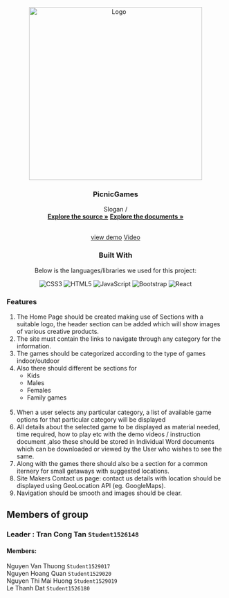 <div  align="center">


<img  src="https://raw.githubusercontent.com/yuta-network/picnicgames/main/public/images/picnicgames-logo.png"  alt="Logo"  width="400px"  height="auto">

</a>

  

<h3  align="center">PicnicGames</h3>

 Slogan /
  <br  />
  <a  href="https://github.com/yuta-network/picnicgames"><strong>Explore the source »</strong></a>
  <a  href="https://github.com/yuta-network/picnicgames/tree/main/documents" target="_blank"><strong>Explore the documents »</strong></a>

  <br  /><a  href="https://picnicgames.vercel.app/" target="_blank">view demo</a>
  <a  href="#" target="_blank">Video</a>



  ### Built With
  Below is the languages/libraries we used for this project:


  

![CSS3](https://img.shields.io/badge/css3-%231572B6.svg?style=for-the-badge&logo=css3&logoColor=white) ![HTML5](https://img.shields.io/badge/html5-%23E34F26.svg?style=for-the-badge&logo=html5&logoColor=white) ![JavaScript](https://img.shields.io/badge/javascript-%23323330.svg?style=for-the-badge&logo=javascript&logoColor=%23F7DF1E) ![Bootstrap](https://img.shields.io/badge/bootstrap-%23563D7C.svg?style=for-the-badge&logo=bootstrap&logoColor=white) ![React](https://img.shields.io/badge/react-%2320232a.svg?style=for-the-badge&logo=react&logoColor=%2361DAFB)


  



<div  align="left">



  
### Features </br>
<ol>
<li>
The Home Page should be created making use of Sections with a suitable logo, the header section can be added which will show images of various creative products.</br>
</li>
<li>
The site must contain the links to navigate through any category for the information.</br>
</li>
<li>
The games  should be categorized according to the type of games indoor/outdoor</br>
</li>
<li>
Also there should different be sections for 
  <ul>
    <li>Kids</li>
    <li>Males</li>
    <li>Females</li>
    <li>Family games</li>
  </ul></br>
</li>
<li>
When a user selects any particular category, a list of available game options for that particular category will be displayed</br>
</li>
<li>
All details about the selected game to be displayed as material needed, time required, how to play etc with the demo videos / instruction document ,also these should be stored in Individual Word documents which can be downloaded or viewed by the User who wishes to see the same.</br>
</li>

<li>
Along with the games there should also be a section for a common iternery for small getaways with suggested locations.</br>
</li>
<li>
Site Makers Contact us page: contact us details with location should be displayed using GeoLocation API (eg. GoogleMaps).</br>
</li>
<li>
Navigation should be smooth and images should be clear.
</li>
</ol>

 ## Members of group
 ### Leader : Tran Cong Tan `Student1526148`
#### Members:
Nguyen Van Thuong `Student1529017` </br>
Nguyen Hoang Quan `Student1529020` </br>
Nguyen Thi Mai Huong `Student1529019` </br>
Le Thanh Dat `Student1526180` </br>
 

















[HTML]:https://img.shields.io/badge/HTML5-E34F26?style=for-the-badge&logo=html5&logoColor=white
[CSS3]:https://img.shields.io/badge/CSS3-1572B6?style=for-the-badge&logo=css3&logoColor=white
[JS]:https://img.shields.io/badge/JavaScript-F7DF1E?style=for-the-badge&logo=javascript&logoColor=black
[SASS]:https://img.shields.io/badge/Sass-CC6699?style=for-the-badge&logo=sass&logoColor=white
[REACT]:https://img.shields.io/badge/React-20232A?style=for-the-badge&logo=react&logoColor=61DAFB
